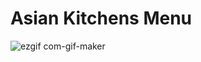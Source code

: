 # Asian Kitchens Menu

![ezgif com-gif-maker](https://user-images.githubusercontent.com/83221364/165773159-e3072660-da3c-4685-bc1d-206be95f6511.gif)
